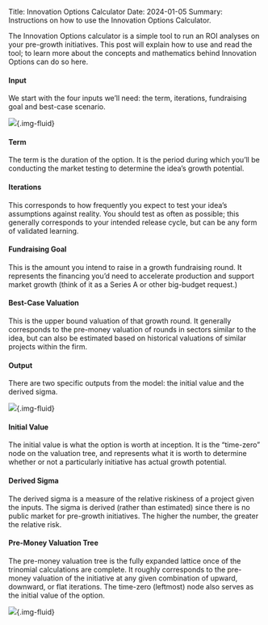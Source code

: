 Title: Innovation Options Calculator
Date: 2024-01-05
Summary: Instructions on how to use the Innovation Options Calculator.

The Innovation Options calculator is a simple tool to run an ROI analyses on your pre-growth initiatives. This post will explain how to use and read the tool; to learn more about the concepts and mathematics behind Innovation Options can do so here.

#### Input

We start with the four inputs we’ll need: the term, iterations, fundraising goal and best-case scenario.

![](https://innovation-options.s3.us-west-1.amazonaws.com/img/1*vTLroRAySy6e1Ycaw6bInw.png){.img-fluid}

#### Term

The term is the duration of the option. It is the period during which you’ll be conducting the market testing to determine the idea’s growth potential.

#### Iterations

This corresponds to how frequently you expect to test your idea’s assumptions against reality. You should test as often as possible; this generally corresponds to your intended release cycle, but can be any form of validated learning.

#### Fundraising Goal

This is the amount you intend to raise in a growth fundraising round. It represents the financing you’d need to accelerate production and support market growth (think of it as a Series A or other big-budget request.)

#### Best-Case Valuation

This is the upper bound valuation of that growth round. It generally corresponds to the pre-money valuation of rounds in sectors similar to the idea, but can also be estimated based on historical valuations of similar projects within the firm.

#### Output

There are two specific outputs from the model: the initial value and the derived sigma.

![](https://innovation-options.s3.us-west-1.amazonaws.com/img/1*OHWYVaLcsdzKqsaeOuMS7g.png){.img-fluid}

#### Initial Value

The initial value is what the option is worth at inception. It is the “time-zero” node on the valuation tree, and represents what it is worth to determine whether or not a particularly initiative has actual growth potential.

#### Derived Sigma

The derived sigma is a measure of the relative riskiness of a project given the inputs. The sigma is derived (rather than estimated) since there is no public market for pre-growth initiatives. The higher the number, the greater the relative risk.

#### Pre-Money Valuation Tree

The pre-money valuation tree is the fully expanded lattice once of the trinomial calculations are complete. It roughly corresponds to the pre-money valuation of the initiative at any given combination of upward, downward, or flat iterations. The time-zero (leftmost) node also serves as the initial value of the option.

![](https://innovation-options.s3.us-west-1.amazonaws.com/img/1*0covEOBA4eJgxIzds1UvdA.png){.img-fluid}
